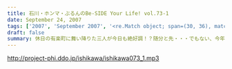```yaml
---
title: 石川・ホンマ・ぶるんのBe-SIDE Your Life! vol.73-1
date: September 24, 2007
tags: ['2007', 'September 2007', '<re.Match object; span=(30, 36), match='vol.73'>']
draft: false
summary: 休日の有楽町に舞い降りた三人が今日も絶好調！？随分と先・・・でもない、今年のクリスマスの予定を早くも公開するビーサイ！！クリスマス「イブ」「イブイブ」はどうやらステキな夜になりそうな予感。うふ。NAMAE
---
```


http://project-phi.ddo.jp/ishikawa/ishikawa073_1.mp3
